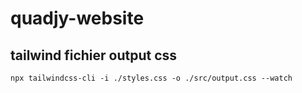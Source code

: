 # quadjy-website


## tailwind fichier output css

```
npx tailwindcss-cli -i ./styles.css -o ./src/output.css --watch
```